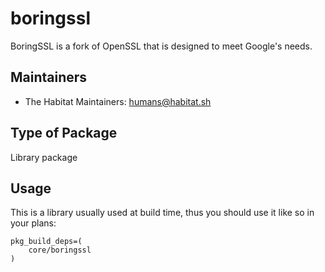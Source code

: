 # boringssl

BoringSSL is a fork of OpenSSL that is designed to meet Google's needs.

## Maintainers

* The Habitat Maintainers: <humans@habitat.sh>

## Type of Package

Library package

## Usage

This is a library usually used at build time, thus you should use it like so in your plans:

```
pkg_build_deps=(
    core/boringssl
)
```

